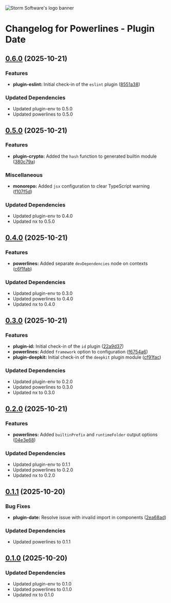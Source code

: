 ![Storm Software's logo banner](https://public.storm-cdn.com/brand-banner.png)

# Changelog for Powerlines - Plugin Date

## [0.6.0](https://github.com/storm-software/powerlines/releases/tag/plugin-date%400.6.0) (2025-10-21)

### Features

- **plugin-eslint:** Initial check-in of the `eslint` plugin
  ([8551a38](https://github.com/storm-software/powerlines/commit/8551a38))

### Updated Dependencies

- Updated plugin-env to 0.5.0
- Updated powerlines to 0.5.0

## [0.5.0](https://github.com/storm-software/powerlines/releases/tag/plugin-date%400.5.0) (2025-10-21)

### Features

- **plugin-crypto:** Added the `hash` function to generated builtin module
  ([380c79a](https://github.com/storm-software/powerlines/commit/380c79a))

### Miscellaneous

- **monorepo:** Added `jsx` configuration to clear TypeScript warning
  ([f107f5d](https://github.com/storm-software/powerlines/commit/f107f5d))

### Updated Dependencies

- Updated plugin-env to 0.4.0
- Updated nx to 0.5.0

## [0.4.0](https://github.com/storm-software/powerlines/releases/tag/plugin-date%400.4.0) (2025-10-21)

### Features

- **powerlines:** Added separate `devDependencies` node on contexts
  ([c6f1fab](https://github.com/storm-software/powerlines/commit/c6f1fab))

### Updated Dependencies

- Updated plugin-env to 0.3.0
- Updated powerlines to 0.4.0
- Updated nx to 0.4.0

## [0.3.0](https://github.com/storm-software/powerlines/releases/tag/plugin-date%400.3.0) (2025-10-21)

### Features

- **plugin-id:** Initial check-in of the `id` plugin
  ([22a9d37](https://github.com/storm-software/powerlines/commit/22a9d37))
- **powerlines:** Added `framework` option to configuration
  ([f6754a6](https://github.com/storm-software/powerlines/commit/f6754a6))
- **plugin-deepkit:** Initial check-in of the `deepkit` plugin module
  ([cf91fac](https://github.com/storm-software/powerlines/commit/cf91fac))

### Updated Dependencies

- Updated plugin-env to 0.2.0
- Updated powerlines to 0.3.0
- Updated nx to 0.3.0

## [0.2.0](https://github.com/storm-software/powerlines/releases/tag/plugin-date%400.2.0) (2025-10-21)

### Features

- **powerlines:** Added `builtinPrefix` and `runtimeFolder` output options
  ([04e3e68](https://github.com/storm-software/powerlines/commit/04e3e68))

### Updated Dependencies

- Updated plugin-env to 0.1.1
- Updated powerlines to 0.2.0
- Updated nx to 0.2.0

## [0.1.1](https://github.com/storm-software/powerlines/releases/tag/plugin-date%400.1.1) (2025-10-20)

### Bug Fixes

- **plugin-date:** Resolve issue with invalid import in components
  ([2ea68ad](https://github.com/storm-software/powerlines/commit/2ea68ad))

### Updated Dependencies

- Updated powerlines to 0.1.1

## [0.1.0](https://github.com/storm-software/powerlines/releases/tag/plugin-date%400.1.0) (2025-10-20)

### Updated Dependencies

- Updated plugin-env to 0.1.0
- Updated powerlines to 0.1.0
- Updated nx to 0.1.0
